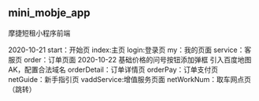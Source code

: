 ## mini_mobje_app

摩捷短租小程序前端

2020-10-21
start：开始页
index:主页
login:登录页
my：我的页面
service：客服页
order：订单页面
2020-10-22
基础价格的问号按钮添加弹框
引入百度地图AK，配置合法域名
orderDetail：订单详情页
orderPay：订单支付页
netGuide：新手指引页
vaddService:增值服务页面
netWorkNum：取车网点页（跳转）

